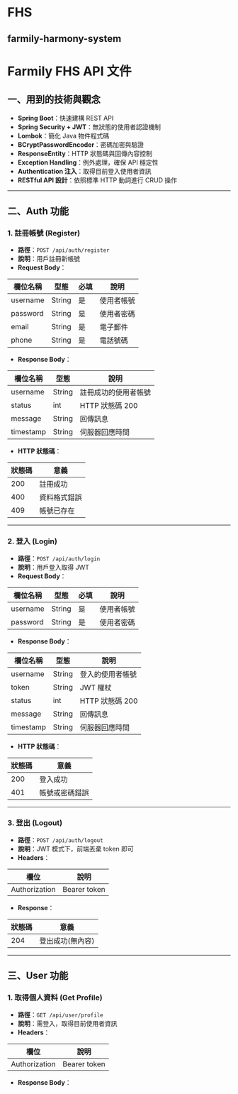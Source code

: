 # FHS
farmily-harmony-system
---
# Farmily FHS API 文件

## 一、用到的技術與觀念

- **Spring Boot**：快速建構 REST API
- **Spring Security + JWT**：無狀態的使用者認證機制
- **Lombok**：簡化 Java 物件程式碼
- **BCryptPasswordEncoder**：密碼加密與驗證
- **ResponseEntity**：HTTP 狀態碼與回傳內容控制
- **Exception Handling**：例外處理，確保 API 穩定性
- **Authentication 注入**：取得目前登入使用者資訊
- **RESTful API 設計**：依照標準 HTTP 動詞進行 CRUD 操作

---

## 二、Auth 功能

### 1. 註冊帳號 (Register)

- **路徑**：`POST /api/auth/register`
- **說明**：用戶註冊新帳號
- **Request Body**：

| 欄位名稱 | 型態   | 必填 | 說明           |
| -------- | ------ | ---- | -------------- |
| username | String | 是   | 使用者帳號     |
| password | String | 是   | 使用者密碼     |
| email    | String | 是   | 電子郵件       |
| phone    | String | 是   | 電話號碼       |

- **Response Body**：

| 欄位名稱 | 型態   | 說明                 |
| -------- | ------ | -------------------- |
| username | String | 註冊成功的使用者帳號 |
| status   | int    | HTTP 狀態碼 200      |
| message  | String | 回傳訊息             |
| timestamp| String | 伺服器回應時間       |

- **HTTP 狀態碼**：

| 狀態碼 | 意義           |
| ------ | -------------- |
| 200    | 註冊成功       |
| 400    | 資料格式錯誤   |
| 409    | 帳號已存在     |

---

### 2. 登入 (Login)

- **路徑**：`POST /api/auth/login`
- **說明**：用戶登入取得 JWT
- **Request Body**：

| 欄位名稱 | 型態   | 必填 | 說明         |
| -------- | ------ | ---- | ------------ |
| username | String | 是   | 使用者帳號   |
| password | String | 是   | 使用者密碼   |

- **Response Body**：

| 欄位名稱 | 型態   | 說明           |
| -------- | ------ | -------------- |
| username | String | 登入的使用者帳號 |
| token    | String | JWT 權杖       |
| status   | int    | HTTP 狀態碼 200|
| message  | String | 回傳訊息       |
| timestamp| String | 伺服器回應時間 |

- **HTTP 狀態碼**：

| 狀態碼 | 意義         |
| ------ | ------------ |
| 200    | 登入成功     |
| 401    | 帳號或密碼錯誤 |

---

### 3. 登出 (Logout)

- **路徑**：`POST /api/auth/logout`
- **說明**：JWT 模式下，前端丟棄 token 即可
- **Headers**：

| 欄位         | 說明       |
| ------------ | ---------- |
| Authorization| Bearer token |

- **Response**：

| 狀態碼 | 意義          |
| ------ | ------------- |
| 204    | 登出成功(無內容) |

---

## 三、User 功能

### 1. 取得個人資料 (Get Profile)

- **路徑**：`GET /api/user/profile`
- **說明**：需登入，取得目前使用者資訊
- **Headers**：

| 欄位         | 說明       |
| ------------ | ---------- |
| Authorization| Bearer token |

- **Response Body**：



